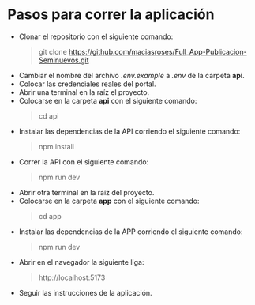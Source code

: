 # Pasos para correr la aplicación

- Clonar el repositorio con el siguiente comando:
  > git clone https://github.com/maciasroses/Full_App-Publicacion-Seminuevos.git
- Cambiar el nombre del archivo _.env.example_ a _.env_ de la carpeta **api**.
- Colocar las credenciales reales del portal.
- Abrir una terminal en la raíz el proyecto.
- Colocarse en la carpeta **api** con el siguiente comando:
  > cd api
- Instalar las dependencias de la API corriendo el siguiente comando:
  > npm install
- Correr la API con el siguiente comando:
  > npm run dev
- Abrir otra terminal en la raíz del proyecto.
- Colocarse en la carpeta **app** con el siguiente comando:
  > cd app
- Instalar las dependencias de la APP corriendo el siguiente comando:
  > npm run dev
- Abrir en el navegador la siguiente liga:
  > http://localhost:5173
- Seguir las instrucciones de la aplicación.
